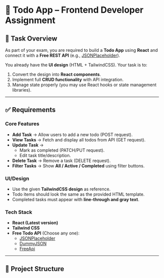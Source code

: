 # 📝 Todo App – Frontend Developer Assignment  

## 🎯 Task Overview  
As part of your exam, you are required to build a **Todo App** using **React** and connect it with a **Free REST API** (e.g., [JSONPlaceholder](https://jsonplaceholder.typicode.com/todos)).  

You already have the **UI design** (HTML + TailwindCSS). Your task is to:  
1. Convert the design into **React components**.  
2. Implement full **CRUD functionality** with API integration.  
3. Manage state properly (you may use React hooks or state management libraries).  

---

## ✅ Requirements  

### Core Features  
- **Add Task** → Allow users to add a new todo (POST request).  
- **View Tasks** → Fetch and display all todos from API (GET request).  
- **Update Task** →  
  - Mark as completed (PATCH/PUT request).  
  - Edit task title/description.  
- **Delete Task** → Remove a task (DELETE request).  
- **Filter Tasks** → Show **All / Active / Completed** using filter buttons.  

### UI/Design  
- Use the given **TailwindCSS design** as reference.  
- Todo items should look the same as the provided HTML template.  
- Completed tasks must appear with **line-through and gray text**.  

### Tech Stack  
- **React (Latest version)**  
- **Tailwind CSS**  
- **Free Todo API** (Choose any one):  
  - [JSONPlaceholder](https://jsonplaceholder.typicode.com/todos)  
  - [DummyJSON](https://dummyjson.com/todos)  
  - [FreeApi](https://freeapi.hashnode.space/api-guide/apireference/getUsers)
---

## 📂 Project Structure  

